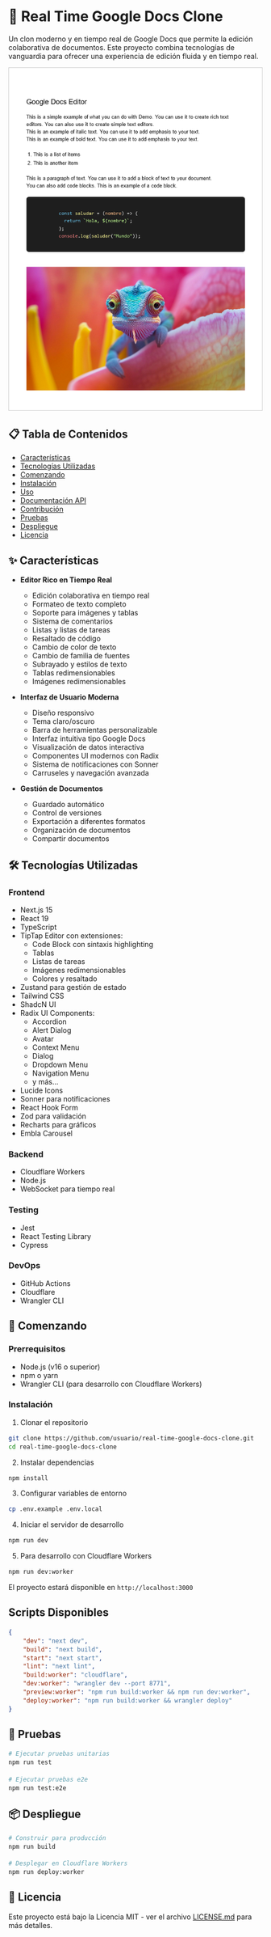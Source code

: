 # 🚀 Real Time Google Docs Clone

Un clon moderno y en tiempo real de Google Docs que permite la edición colaborativa de documentos. Este proyecto combina tecnologías de vanguardia para ofrecer una experiencia de edición fluida y en tiempo real.



<img src="./public/resources.png" >


## 📋 Tabla de Contenidos

- [Características](#características)
- [Tecnologías Utilizadas](#tecnologías-utilizadas)
- [Comenzando](#comenzando)
- [Instalación](#instalación)
- [Uso](#uso)
- [Documentación API](#documentación-api)
- [Contribución](#contribución)
- [Pruebas](#pruebas)
- [Despliegue](#despliegue)
- [Licencia](#licencia)

## ✨ Características

- **Editor Rico en Tiempo Real**

  - Edición colaborativa en tiempo real
  - Formateo de texto completo
  - Soporte para imágenes y tablas
  - Sistema de comentarios
  - Listas y listas de tareas
  - Resaltado de código
  - Cambio de color de texto
  - Cambio de familia de fuentes
  - Subrayado y estilos de texto
  - Tablas redimensionables
  - Imágenes redimensionables

- **Interfaz de Usuario Moderna**

  - Diseño responsivo
  - Tema claro/oscuro
  - Barra de herramientas personalizable
  - Interfaz intuitiva tipo Google Docs
  - Visualización de datos interactiva
  - Componentes UI modernos con Radix
  - Sistema de notificaciones con Sonner
  - Carruseles y navegación avanzada

- **Gestión de Documentos**
  - Guardado automático
  - Control de versiones
  - Exportación a diferentes formatos
  - Organización de documentos
  - Compartir documentos

## 🛠 Tecnologías Utilizadas

### Frontend

- Next.js 15
- React 19
- TypeScript
- TipTap Editor con extensiones:
  - Code Block con sintaxis highlighting
  - Tablas
  - Listas de tareas
  - Imágenes redimensionables
  - Colores y resaltado
- Zustand para gestión de estado
- Tailwind CSS
- ShadcN UI
- Radix UI Components:
  - Accordion
  - Alert Dialog
  - Avatar
  - Context Menu
  - Dialog
  - Dropdown Menu
  - Navigation Menu
  - y más...
- Lucide Icons
- Sonner para notificaciones
- React Hook Form
- Zod para validación
- Recharts para gráficos
- Embla Carousel

### Backend

- Cloudflare Workers
- Node.js
- WebSocket para tiempo real

### Testing

- Jest
- React Testing Library
- Cypress

### DevOps

- GitHub Actions
- Cloudflare
- Wrangler CLI

## 🚀 Comenzando

### Prerrequisitos

- Node.js (v16 o superior)
- npm o yarn
- Wrangler CLI (para desarrollo con Cloudflare Workers)

### Instalación

1. Clonar el repositorio

```bash
git clone https://github.com/usuario/real-time-google-docs-clone.git
cd real-time-google-docs-clone
```

2. Instalar dependencias

```bash
npm install
```

3. Configurar variables de entorno

```bash
cp .env.example .env.local
```

4. Iniciar el servidor de desarrollo

```bash
npm run dev
```

5. Para desarrollo con Cloudflare Workers

```bash
npm run dev:worker
```

El proyecto estará disponible en `http://localhost:3000`

## Scripts Disponibles

```json
{
	"dev": "next dev",
	"build": "next build",
	"start": "next start",
	"lint": "next lint",
	"build:worker": "cloudflare",
	"dev:worker": "wrangler dev --port 8771",
	"preview:worker": "npm run build:worker && npm run dev:worker",
	"deploy:worker": "npm run build:worker && wrangler deploy"
}
```

## 🧪 Pruebas

```bash
# Ejecutar pruebas unitarias
npm run test

# Ejecutar pruebas e2e
npm run test:e2e
```

## 📦 Despliegue

```bash
# Construir para producción
npm run build

# Desplegar en Cloudflare Workers
npm run deploy:worker
```

## 📄 Licencia

Este proyecto está bajo la Licencia MIT - ver el archivo [LICENSE.md](LICENSE.md) para más detalles.
